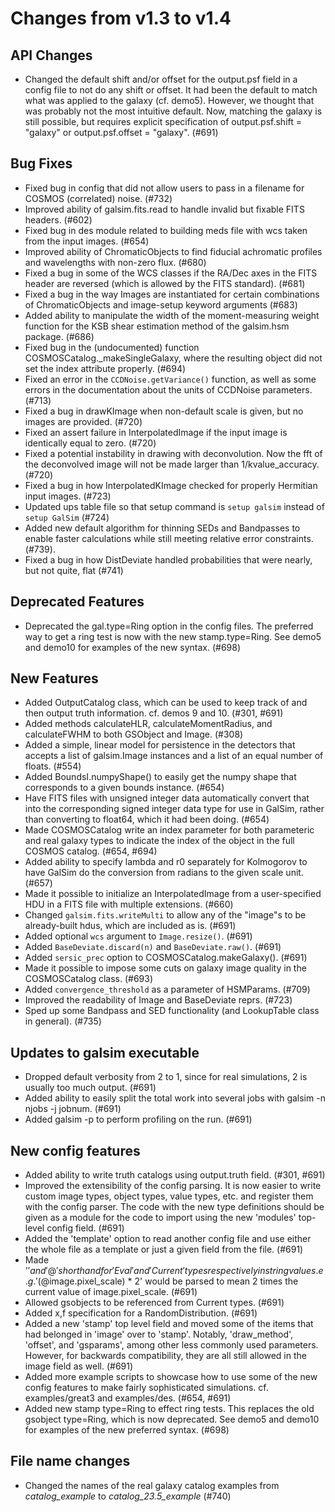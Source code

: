 Changes from v1.3 to v1.4
=========================

API Changes
-----------

- Changed the default shift and/or offset for the output.psf field in a config
  file to not do any shift or offset.  It had been the default to match what
  was applied to the galaxy (cf. demo5).  However, we thought that was probably
  not the most intuitive default.  Now, matching the galaxy is still possible,
  but requires explicit specification of output.psf.shift = "galaxy" or
  output.psf.offset = "galaxy". (#691)


Bug Fixes
---------

- Fixed bug in config that did not allow users to pass in a filename for
  COSMOS (correlated) noise.  (#732)
- Improved ability of galsim.fits.read to handle invalid but fixable FITS
  headers. (#602)
- Fixed bug in des module related to building meds file with wcs taken from
  the input images. (#654)
- Improved ability of ChromaticObjects to find fiducial achromatic profiles
  and wavelengths with non-zero flux. (#680)
- Fixed a bug in some of the WCS classes if the RA/Dec axes in the FITS header
  are reversed (which is allowed by the FITS standard). (#681)
- Fixed a bug in the way Images are instantiated for certain combinations of
  ChromaticObjects and image-setup keyword arguments (#683)
- Added ability to manipulate the width of the moment-measuring weight function
  for the KSB shear estimation method of the galsim.hsm package. (#686)
- Fixed bug in the (undocumented) function COSMOSCatalog._makeSingleGalaxy,
  where the resulting object did not set the index attribute properly. (#694)
- Fixed an error in the `CCDNoise.getVariance()` function, as well as some
  errors in the documentation about the units of CCDNoise parameters. (#713)
- Fixed a bug in drawKImage when non-default scale is given, but no images
  are provided. (#720)
- Fixed an assert failure in InterpolatedImage if the input image is 
  identically equal to zero. (#720)
- Fixed a potential instability in drawing with deconvolution.  Now the fft of
  the deconvolved image will not be made larger than 1/kvalue_accuracy. (#720)
- Fixed a bug in how InterpolatedKImage checked for properly Hermitian input
  images. (#723)
- Updated ups table file so that setup command is `setup galsim` instead of
  `setup GalSim` (#724)
- Added new default algorithm for thinning SEDs and Bandpasses to enable faster
  calculations while still meeting relative error constraints. (#739).
- Fixed a bug in how DistDeviate handled probabilities that were nearly, but
  not quite, flat (#741)


Deprecated Features
-------------------
- Deprecated the gal.type=Ring option in the config files.  The preferred way
  to get a ring test is now with the new stamp.type=Ring.  See demo5 and demo10
  for examples of the new syntax. (#698)


New Features
------------
- Added OutputCatalog class, which can be used to keep track of and then output
  truth information.  cf. demos 9 and 10. (#301, #691)
- Added methods calculateHLR, calculateMomentRadius, and calculateFWHM to both
  GSObject and Image. (#308)
- Added a simple, linear model for persistence in the detectors that accepts a
  list of galsim.Image instances and a list of an equal number of floats. (#554)
- Added BoundsI.numpyShape() to easily get the numpy shape that corresponds
  to a given bounds instance. (#654)
- Have FITS files with unsigned integer data automatically convert that into
  the corresponding signed integer data type for use in GalSim, rather than
  converting to float64, which it had been doing. (#654)
- Made COSMOSCatalog write an index parameter for both parameteric and real
  galaxy types to indicate the index of the object in the full COSMOS catalog.
  (#654, #694)
- Added ability to specify lambda and r0 separately for Kolmogorov to have
  GalSim do the conversion from radians to the given scale unit. (#657)
- Made it possible to initialize an InterpolatedImage from a user-specified
  HDU in a FITS file with multiple extensions. (#660)
- Changed `galsim.fits.writeMulti` to allow any of the "image"s to be
  already-built hdus, which are included as is. (#691)
- Added optional `wcs` argument to `Image.resize()`. (#691)
- Added `BaseDeviate.discard(n)` and `BaseDeviate.raw()`. (#691)
- Added `sersic_prec` option to COSMOSCatalog.makeGalaxy(). (#691)
- Made it possible to impose some cuts on galaxy image quality in the
  COSMOSCatalog class. (#693)
- Added `convergence_threshold` as a parameter of HSMParams. (#709)
- Improved the readability of Image and BaseDeviate reprs. (#723)
- Sped up some Bandpass and SED functionality (and LookupTable class in
  general). (#735)


Updates to galsim executable
----------------------------

- Dropped default verbosity from 2 to 1, since for real simulations, 2 is
  usually too much output. (#691)
- Added ability to easily split the total work into several jobs with
  galsim -n njobs -j jobnum. (#691)
- Added galsim -p to perform profiling on the run. (#691)


New config features
-------------------

- Added ability to write truth catalogs using output.truth field. (#301, #691)
- Improved the extensibility of the config parsing.  It is now easier to write
  custom image types, object types, value types, etc. and register them with
  the config parser.  The code with the new type definitions should be given
  as a module for the code to import using the new 'modules' top-level
  config field. (#691)
- Added the 'template' option to read another config file and use either the
  whole file as a template or just a given field from the file. (#691)
- Made '$' and '@' shorthand for 'Eval' and 'Current' types respectively in
  string values.  e.g. '$(@image.pixel_scale) * 2' would be parsed to mean
  2 times the current value of image.pixel_scale.  (#691)
- Allowed gsobjects to be referenced from Current types. (#691)
- Added x,f specification for a RandomDistribution. (#691)
- Added a new 'stamp' top level field and moved some of the items that had
  belonged in 'image' over to 'stamp'.  Notably, 'draw_method', 'offset', and
  'gsparams', among other less commonly used parameters.  However, for
  backwards compatibility, they are all still allowed in the image field
  as well. (#691)
- Added more example scripts to showcase how to use some of the new config
  features to make fairly sophisticated simulations.  cf. examples/great3 and
  examples/des. (#654, #691)
- Added new stamp type=Ring to effect ring tests.  This replaces the old
  gsobject type=Ring, which is now deprecated.  See demo5 and demo10 for
  examples of the new preferred syntax. (#698)

File name changes
-----------------

- Changed the names of the real galaxy catalog examples from *catalog_example*
  to *catalog_23.5_example* (#740)
